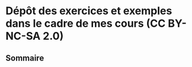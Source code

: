 <h1>Dépôt des exercices et exemples dans le cadre de mes cours (CC BY-NC-SA 2.0)</h1>
<h2>Sommaire</h2>



